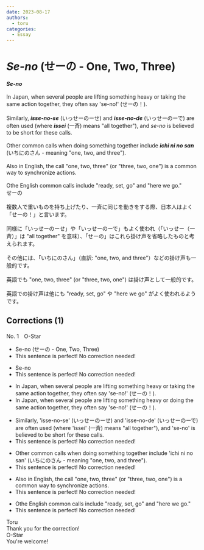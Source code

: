 ```yaml
---
date: 2023-08-17
authors:
  - toru
categories:
  - Essay
---
```


<h1 id="subject_show"><strong><em>Se-no</strong></em> (せーの - One, Two, Three)</h1>
<div class="date" hidden>Aug 17, 2023 11:56</div>
<div id="post"><div id="body_show_ori">
<strong><em>Se-no</strong></em><br/><br/>In Japan, when several people are lifting something heavy or taking the same action together, they often say 'se-no!' (せーの！).<br/><br/>Similarly, <strong><em>isse-no-se</em></strong> (いっせーのーせ) and <strong><em>isse-no-de</em></strong> (いっせーのーで) are often used (where <strong><em>issei</em></strong> (一斉) means "all together"), and <em>se-no</em> is believed to be short for these calls.<br/><br/>Other common calls when doing something together include <strong><em>ichi ni no san</em></strong> (いちにのさん - meaning "one, two, and three").<br/><br/>Also in English, the call "one, two, three" (or "three, two, one") is a common way to synchronize actions.<br/><br/>Othe English common calls include "ready, set, go" and "here we go."
</div></div>

<!-- more -->

<div id="post_ja"><div id="body_show_mo">
せーの<br/><br/>複数人で重いものを持ち上げたり、一斉に同じを動きをする際、日本人はよく「せーの！」と言います。<br/><br/>同様に「いっせーのーせ」や「いっせーのーで」もよく使われ（「いっせー（一斉）」は "all together" を意味）、「せーの」はこれら掛け声を省略したものと考えられます。<br/><br/>その他には、「いちにのさん」（直訳: "one, two, and three"）などの掛け声も一般的です。<br/><br/>英語でも "one, two, three" (or "three, two, one") は掛け声として一般的です。<br/><br/>英語での掛け声は他にも "ready, set, go" や "here we go" がよく使われるようです。
</div></div>

## Corrections (1)
<div id="block"><div class="first_name"> No. 1　<span class="just_name">O-Star</span></div><div id="block2">
<ul class="correction_field">
<li class="incorrect">Se-no (せーの - One, Two, Three)</li>
<li class="corrected perfect">This sentence is perfect! No correction needed!</li>
</ul>
<ul class="correction_field">
<li class="incorrect">Se-no</li>
<li class="corrected perfect">This sentence is perfect! No correction needed!</li>
</ul>
<ul class="correction_field">
<li class="incorrect">In Japan, when several people are lifting something heavy or taking the same action together, they often say 'se-no!' (せーの！).</li>
<li class="corrected correct">
In Japan, when several people are lifting something heavy or <span class="f_bold">doing</span> the same action together, they often say 'se-no!' (せーの！).
</li>
</ul>
<ul class="correction_field">
<li class="incorrect">Similarly, 'isse-no-se' (いっせーのーせ) and 'isse-no-de' (いっせーのーで) are often used (where 'issei' (一斉) means "all together"), and 'se-no' is believed to be short for these calls.</li>
<li class="corrected perfect">This sentence is perfect! No correction needed!</li>
</ul>
<ul class="correction_field">
<li class="incorrect">Other common calls when doing something together include 'ichi ni no san' (いちにのさん - meaning "one, two, and three").</li>
<li class="corrected perfect">This sentence is perfect! No correction needed!</li>
</ul>
<ul class="correction_field">
<li class="incorrect">Also in English, the call "one, two, three" (or "three, two, one") is a common way to synchronize actions.</li>
<li class="corrected perfect">This sentence is perfect! No correction needed!</li>
</ul>
<ul class="correction_field">
<li class="incorrect">Othe English common calls include "ready, set, go" and "here we go."</li>
<li class="corrected perfect">This sentence is perfect! No correction needed!</li>
</ul>
</div><div class="name"><span class="just_name">Toru</span><br>
Thank you for the correction!
</div>
<div class="name"><span class="just_name">O-Star</span><br>
You're welcome!
</div>
</div>
